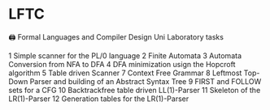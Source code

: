 # LFTC

🖨️ Formal Languages and Compiler Design Uni Laboratory tasks

1 Simple scanner for the PL/0 language
2 Finite Automata
3 Automata Conversion from NFA to DFA
4 DFA minimization usign the Hopcroft algorithm
5 Table driven Scanner
7 Context Free Grammar
8 Leftmost Top-Down Parser and building of an Abstract Syntax Tree
9 FIRST and FOLLOW sets for a CFG
10 Backtrackfree table driven LL(1)-Parser
11 Skeleton of the LR(1)-Parser
12 Generation tables for the LR(1)-Parser
